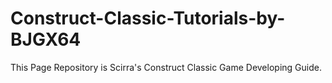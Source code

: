 # Construct-Classic-Tutorials-by-BJGX64
This Page Repository is Scirra's Construct Classic Game Developing Guide.
